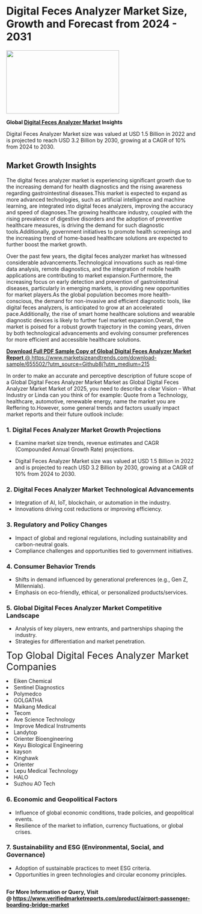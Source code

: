 <H1>Digital Feces Analyzer Market Size, Growth and Forecast from 2024 - 2031</H1><img class="aligncenter size-medium wp-image-584254" src="https://thirdeyenews.in/wp-content/uploads/2024/09/Global-Market-Research-300x168.jpeg" alt="" width="300" height="168" /><p><strong>Global&nbsp;<a href="https://www.marketsizeandtrends.com/download-sample/655502/?utm_source=Github8j?utm_medium=215">Digital Feces Analyzer Market</a> Insights</strong></p><p>Digital Feces Analyzer Market size was valued at USD 1.5 Billion in 2022 and is projected to reach USD 3.2 Billion by 2030, growing at a CAGR of 10% from 2024 to 2030.</p><p><h2>Market Growth Insights</h2> <p>The digital feces analyzer market is experiencing significant growth due to the increasing demand for health diagnostics and the rising awareness regarding gastrointestinal diseases.This market is expected to expand as more advanced technologies, such as artificial intelligence and machine learning, are integrated into digital feces analyzers, improving the accuracy and speed of diagnoses.The growing healthcare industry, coupled with the rising prevalence of digestive disorders and the adoption of preventive healthcare measures, is driving the demand for such diagnostic tools.Additionally, government initiatives to promote health screenings and the increasing trend of home-based healthcare solutions are expected to further boost the market growth.</p> <p><a href="#"></a></p> <p>Over the past few years, the digital feces analyzer market has witnessed considerable advancements.Technological innovations such as real-time data analysis, remote diagnostics, and the integration of mobile health applications are contributing to market expansion.Furthermore, the increasing focus on early detection and prevention of gastrointestinal diseases, particularly in emerging markets, is providing new opportunities for market players.As the global population becomes more health-conscious, the demand for non-invasive and efficient diagnostic tools, like digital feces analyzers, is anticipated to grow at an accelerated pace.Additionally, the rise of smart home healthcare solutions and wearable diagnostic devices is likely to further fuel market expansion.Overall, the market is poised for a robust growth trajectory in the coming years, driven by both technological advancements and evolving consumer preferences for more efficient and accessible healthcare solutions.</p> <p><a href="#"></p><p><span class=""><strong>Download Full PDF Sample Copy of Global Digital Feces Analyzer Market Report</strong> @ <a href="https://www.marketsizeandtrends.com/download-sample/655502/?utm_source=Github8j?utm_medium=215" target="_blank">https://www.marketsizeandtrends.com/download-sample/655502/?utm_source=Github8j?utm_medium=215</a></span></p><p>In order to make an accurate and perceptive description of future scope of a Global&nbsp;Digital Feces Analyzer Market Market as Global&nbsp;Digital Feces Analyzer Market Market of 2025, you need to describe a clear Vision &ndash; What Industry or Linda can you think of for example: Quote from a Technology, healthcare, automotive, renewable energy, name the market you are Reffering to.However, some general trends and factors usually impact market reports and their future outlook include:</p><h3>1.&nbsp;<strong>Digital Feces Analyzer Market Growth Projections</strong></h3><ul><li>Examine market size trends, revenue estimates and CAGR (Compounded Annual Growth Rate) projections.</li><li><p>Digital Feces Analyzer Market size was valued at USD 1.5 Billion in 2022 and is projected to reach USD 3.2 Billion by 2030, growing at a CAGR of 10% from 2024 to 2030.</p></li></ul><h3>2.&nbsp;<strong>Digital Feces Analyzer Market Technological Advancements</strong></h3><ul><li>Integration of AI, IoT, blockchain, or automation in the industry.</li><li>Innovations driving cost reductions or improving efficiency.</li></ul><h3>3.&nbsp;<strong>Regulatory and Policy Changes</strong></h3><ul><li>Impact of global and regional regulations, including sustainability and carbon-neutral goals.</li><li>Compliance challenges and opportunities tied to government initiatives.</li></ul><h3>4.&nbsp;<strong>Consumer Behavior Trends</strong></h3><ul><li>Shifts in demand influenced by generational preferences (e.g., Gen Z, Millennials).</li><li>Emphasis on eco-friendly, ethical, or personalized products/services.</li></ul><h3>5.&nbsp;<strong>Global Digital Feces Analyzer Market Competitive Landscape</strong></h3><ul><li>Analysis of key players, new entrants, and partnerships shaping the industry.</li><li>Strategies for differentiation and market penetration.</li></ul><p data-pm-slice="1 1 []"><span style="color: inherit; font-family: inherit; font-size: 25px;">Top Global Digital Feces Analyzer Market Companies</span></p><div class="" data-test-id=""><p><li>Eiken Chemical</li><li> Sentinel Diagnostics</li><li> Polymedco</li><li> GOLGATHA</li><li> Maikang Medical</li><li> Tecom</li><li> Ave Science Technology</li><li> Improve Medical Instruments</li><li> Landytop</li><li> Orienter Bioengineering</li><li> Keyu Biological Engineering</li><li> kayson</li><li> Kinghawk</li><li> Orienter</li><li> Lepu Medical Technology</li><li> HALO</li><li> Suzhou AO Tech</li></p></div><h3>6.&nbsp;<strong>Economic and Geopolitical Factors</strong></h3><ul><li>Influence of global economic conditions, trade policies, and geopolitical events.</li><li>Resilience of the market to inflation, currency fluctuations, or global crises.</li></ul><h3>7.&nbsp;<strong>Sustainability and ESG (Environmental, Social, and Governance)</strong></h3><ul><li>Adoption of sustainable practices to meet ESG criteria.</li><li>Opportunities in green technologies and circular economy principles.</li></ul><h2><strong style="font-size: 14px;">For More Information or Query, Visit @&nbsp;</strong><a style="background-color: #ffffff; font-size: 14px;" href="https://www.marketsizeandtrends.com/report/digital-feces-analyzer-market/" target="_blank">https://www.verifiedmarketreports.com/product/airport-passenger-boarding-bridge-market</a></h2>